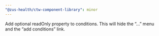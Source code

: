 ```yaml
---
"@zus-health/ctw-component-library": minor
---
```


Add optional readOnly property to conditions. This will hide the “…” menu and the “add conditions” link.
